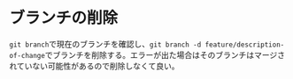 # ブランチの削除

`git branch`で現在のブランチを確認し、`git branch -d feature/description-of-change`でブランチを削除する。エラーが出た場合はそのブランチはマージされていない可能性があるので削除しなくて良い。
